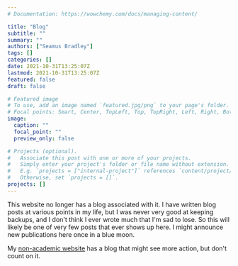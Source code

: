```yaml
---
# Documentation: https://wowchemy.com/docs/managing-content/

title: "Blog"
subtitle: ""
summary: ""
authors: ["Seamus Bradley"]
tags: []
categories: []
date: 2021-10-31T13:25:07Z
lastmod: 2021-10-31T13:25:07Z
featured: false
draft: false

# Featured image
# To use, add an image named `featured.jpg/png` to your page's folder.
# Focal points: Smart, Center, TopLeft, Top, TopRight, Left, Right, BottomLeft, Bottom, BottomRight.
image:
  caption: ""
  focal_point: ""
  preview_only: false

# Projects (optional).
#   Associate this post with one or more of your projects.
#   Simply enter your project's folder or file name without extension.
#   E.g. `projects = ["internal-project"]` references `content/project/deep-learning/index.md`.
#   Otherwise, set `projects = []`.
projects: []
---
```

This website no longer has a blog associated with it.
I have written blog posts at various points in my life, but I was never very good at
keeping backups, and I don't think I ever wrote much that I'm sad to lose.
So this will likely be one of very few posts that ever shows up here.
I might announce new publications here once in a blue moon.

My [non-academic website](https://scmb.xyz/) has a blog that might see more action, but don't count on it.
